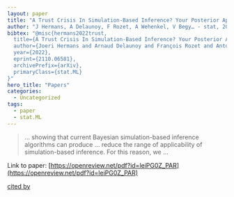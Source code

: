 ```yaml
---
layout: paper
title: "A Trust Crisis In Simulation-Based Inference? Your Posterior Approximations Can Be Unfaithful"
author: "J Hermans, A Delaunoy, F Rozet, A Wehenkel, V Begy… - stat, 2022 - openreview.net"
bibtex: "@misc{hermans2022trust,
  title={A Trust Crisis In Simulation-Based Inference? Your Posterior Approximations Can Be Unfaithful}, 
  author={Joeri Hermans and Arnaud Delaunoy and François Rozet and Antoine Wehenkel and Volodimir Begy and Gilles Louppe},
  year={2022},
  eprint={2110.06581},
  archivePrefix={arXiv},
  primaryClass={stat.ML}
}"
hero_title: "Papers"
categories:
  - Uncategorized
tags:
  - paper
  - stat.ML
---
```

>… showing that current Bayesian simulation-based inference algorithms can produce … reduce the range of applicability of simulation-based inference. For this reason, we …

Link to paper: [https://openreview.net/pdf?id=leiPG0Z_PAR](https://openreview.net/pdf?id=leiPG0Z_PAR)

[cited by](https://scholar.google.com/scholar?cites=5112660039731618411&as_sdt=5,44&sciodt=0,44&hl=en&num=20)

